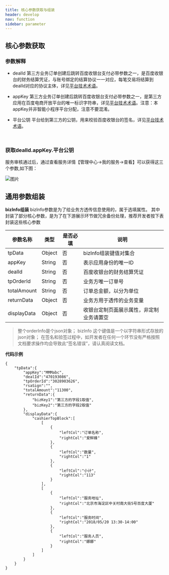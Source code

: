 ```yaml
---
title: 核心参数获取与组装
header: develop
nav: function
sidebar: parameter
---
```


## 核心参数获取 

### 参数解释

* dealId
第三方业务订单创建后跳转百度收银台支付必带参数之一，是百度收银台的财务结算凭证，与账号绑定的结算协议一一对应，每笔交易将结算到dealId对应的协议主体，详见[平台技术术语](https://dianshang.baidu.com/platform/doclist/index.html#!/doc/nuomiplus_2_base/anchor/term.md)。

* appKey
第三方业务订单创建后跳转百度收银台支付必带参数之一，是第三方应用在百度电商开放平台的唯一标识字符串，详见[平台技术术语](https://dianshang.baidu.com/platform/doclist/index.html#!/doc/nuomiplus_2_base/anchor/term.md)。注意：本appKey并非智能小程序平台分配，注意不要混淆。

* 平台公钥
平台给到第三方的公钥，用来校验百度收银台的签名，详见[平台技术术语](https://dianshang.baidu.com/platform/doclist/index.html#!/doc/nuomiplus_2_base/anchor/term.md)。

<br />

### 获取dealId.appKey.平台公钥

服务审核通过后，通过查看服务详情【管理中心->我的服务->查看】可以获得这三个参数,如下图：

![图片](../../../img/function/zhifu1.png)

##  通用参数组装 

**bizInfo组装** 
bizInfo参数是为了给业务方透传信息使用的，属于选填属性。
其中封装了部分核心参数，是为了在下游展示环节做冗余备份处理，推荐开发者按下表封装这些核心参数

|参数名称|类型|是否必填	|说明|
|-----|-----|-----|------|
|tpData|Object|否|bizInfo组装键值对集合|
|appKey|String|否|表示应用身份的唯一ID|
|dealId|String|否|百度收银台的财务结算凭证|
|tpOrderId|String|否|业务方唯一订单号|
|totalAmount|String|否|订单总金额，以分为单位|
|returnData|Object|否|业务方用于透传的业务变量|
|displayData|Object|否|收银台定制页面展示属性，非定制业务请置空|


 >整个orderInfo是个json对象； 
 >bizInfo  这个键值是一个以字符串形式存放的json对象； 
 >在签名和验签过程中，如开发者在任何一个环节没有严格按照文档要求操作均会导致此“签名错误”，请认真阅读文档。 


**代码示例**

```
{
    "tpData":{
        "appKey":"MMMabc",
        "dealId":"470193086",
        "tpOrderId":"3028903626",
        "rsaSign":"",
        "totalAmount":"11300",
        "returnData":{
            "bizKey1":"第三方的字段1取值",
            "bizKey2":"第三方的字段2取值"
        },
        "displayData":{
            "cashierTopBlock":[
                [
                    {
                        "leftCol":"订单名称",
                        "rightCol":"爱鲜蜂"
                    },
                    {
                        "leftCol":"数量",
                        "rightCol":"1"
                    },
                    {
                        "leftCol":"小计",
                        "rightCol":"113"
                    }
                ],
                [
                    {
                        "leftCol":"服务地址",
                        "rightCol":"北京市海淀区中关村南大街5号百度大厦"
                    },
                    {
                        "leftCol":"服务时间",
                        "rightCol":"2018/05/20 13:30-14:00"
                    },
                    {
                        "leftCol":"服务人员",
                        "rightCol":"娜娜"
                    }
                ]
            ]
        }
    }
}


```

<br />


